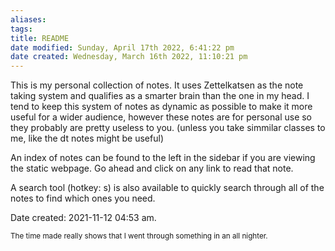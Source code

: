 ```yaml
---
aliases: 
tags: 
title: README
date modified: Sunday, April 17th 2022, 6:41:22 pm
date created: Wednesday, March 16th 2022, 11:10:21 pm
---
```


This is my personal collection of notes. It uses Zettelkatsen as the note taking system and qualifies as a smarter brain than the one in my head. I tend to keep this system of notes as dynamic as possible to make it more useful for a wider audience, however these notes are for personal use so they probably are pretty useless to you. (unless you take simmilar classes to me, like the dt notes might be useful)

An index of notes can be found to the left in the sidebar if you are viewing the static webpage. Go ahead and click on any link to read that note.

A search tool (hotkey: s) is also available to quickly search through all of the notes to find which ones you need.

Date created: 2021-11-12 04:53 am.

<sub>The time made really shows that I went through something in an all nighter.</sub>
